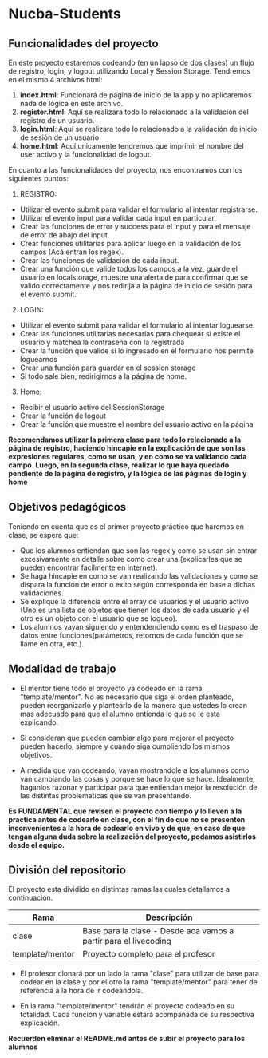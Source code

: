 # Nucba-Students

## Funcionalidades del proyecto

En este proyecto estaremos codeando (en un lapso de dos clases) un flujo de registro, login, y logout utilizando Local y Session Storage.
Tendremos en el mismo 4 archivos html:

1. **index.html**: Funcionará de página de inicio de la app y no aplicaremos nada de lógica en este archivo.
2. **register.html**: Aquí se realizara todo lo relacionado a la validación del registro de un usuario.
3. **login.html**: Aquí se realizara todo lo relacionado a la validación de inicio de sesión de un usuario
4. **home.html**: Aquí unicamente tendremos que imprimir el nombre del user activo y la funcionalidad de logout.

En cuanto a las funcionalidades del proyecto, nos encontramos con los siguientes puntos:

1. REGISTRO:

- Utilizar el evento submit para validar el formulario al intentar registrarse.
- Utilizar el evento input para validar cada input en particular.
- Crear las funciones de error y success para el input y para el mensaje de error de abajo del input.
- Crear funciones utilitarias para aplicar luego en la validación de los campos (Acá entran los regex).
- Crear las funciones de validación de cada input.
- Crear una función que valide todos los campos a la vez, guarde el usuario en localstorage, muestre una alerta de para confirmar que se valido correctamente y nos redirija a la página de inicio de sesión para el evento submit.

2. LOGIN:

- Utilizar el evento submit para validar el formulario al intentar loguearse.
- Crear las funciones utilitarias necesarias para chequear si existe el usuario y matchea la contraseña con la registrada
- Crear la función que valide si lo ingresado en el formulario nos permite loguearnos
- Crear una función para guardar en el session storage
- Si todo sale bien, redirigirnos a la página de home.

3. Home:

- Recibir el usuario activo del SessionStorage
- Crear la función de logout
- Crear la función que muestre el nombre del usuario activo en la página

**Recomendamos utilizar la primera clase para todo lo relacionado a la página de registro, haciendo hincapie en la explicación de que son las expresiones regulares, como se usan, y en como se va validando cada campo. Luego, en la segunda clase, realizar lo que haya quedado pendiente de la página de registro, y la lógica de las páginas de login y home**

## Objetivos pedagógicos

Teniendo en cuenta que es el primer proyecto práctico que haremos en clase, se espera que:

- Que los alumnos entiendan que son las regex y como se usan sin entrar excesivamente en detalle sobre como crear una (explicarles que se pueden encontrar facilmente en internet).
- Se haga hincapie en como se van realizando las validaciones y como se dispara la función de error o exito según corresponda en base a dichas validaciones.
- Se explique la diferencia entre el array de usuarios y el usuario activo (Uno es una lista de objetos que tienen los datos de cada usuario y el otro es un objeto con el usuario que se logueo).
- Los alumnos vayan siguiendo y entendendiendo como es el traspaso de datos entre funciones(parámetros, retornos de cada función que se llame en otra, etc.).

## Modalidad de trabajo

- El mentor tiene todo el proyecto ya codeado en la rama "template/mentor". No es necesario que siga el orden planteado, pueden reorganizarlo y plantearlo de la manera que ustedes lo crean mas adecuado para que el alumno entienda lo que se le esta explicando.

- Si consideran que pueden cambiar algo para mejorar el proyecto pueden hacerlo, siempre y cuando siga cumpliendo los mismos objetivos.

- A medida que van codeando, vayan mostrandole a los alumnos como van cambiando las cosas y porque se hace lo que se hace. Idealmente, haganlos razonar y participar para que entiendan mejor la resolución de las distintas problematicas que se van presentando.

**Es FUNDAMENTAL que revisen el proyecto con tiempo y lo lleven a la practica antes de codearlo en clase, con el fin de que no se presenten inconvenientes a la hora de codearlo en vivo y de que, en caso de que tengan alguna duda sobre la realización del proyecto, podamos asistirlos desde el equipo.**

## División del repositorio

El proyecto esta dividido en distintas ramas las cuales detallamos a continuación.

| Rama            | Descripción                                                      |
| --------------- | ---------------------------------------------------------------- |
| clase           | Base para la clase - Desde aca vamos a partir para el livecoding |
| template/mentor | Proyecto completo para el profesor                               |

- El profesor clonará por un lado la rama "clase" para utilizar de base para codear en la clase y por el otro la rama "template/mentor" para tener de referencia a la hora de ir codeandola.

- En la rama "template/mentor" tendrán el proyecto codeado en su totalidad. Cada función y variable estará acompañada de su respectiva explicación.

**Recuerden eliminar el README.md antes de subir el proyecto para los alumnos**

